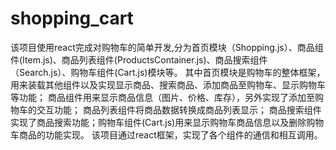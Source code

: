 # shopping_cart
  该项目使用react完成对购物车的简单开发,分为首页模块（Shopping.js）、商品组件(Item.js)、商品列表组件(ProductsContainer.js)、商品搜索组件（Search.js）、购物车组件(Cart.js)模块等。
  其中首页模块是购物车的整体框架，用来装载其他组件以及实现显示商品、搜索商品、添加商品至购物车、显示购物车等功能；
  商品组件用来显示商品信息（图片、价格、库存），另外实现了添加至购物车的交互功能；
  商品列表组件将商品数据转换成商品列表显示；
  商品搜索组件实现了商品搜索功能；购物车组件(Cart.js)用来显示购物车商品信息以及删除购物车商品的功能实现。
  该项目通过react框架，实现了各个组件的通信和相互调用。
